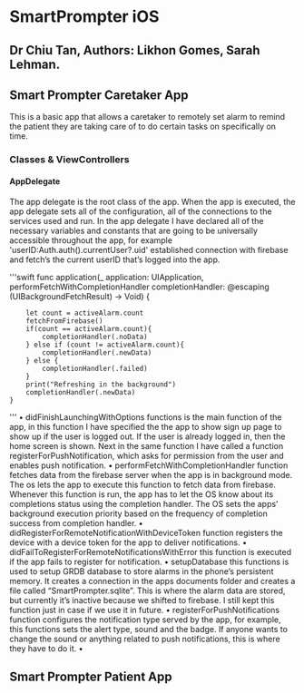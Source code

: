 # SmartPrompter iOS 
## Dr Chiu Tan, Authors: Likhon Gomes, Sarah Lehman.

## Smart Prompter Caretaker App
This is a basic app that allows a caretaker to remotely set alarm to remind the patient they are taking care of to do certain tasks on specifically on time.

### Classes & ViewControllers

#### AppDelegate
The app delegate is the root class of the app. When the app is executed, the app delegate sets all of the configuration, all of the connections to the services used and run. In the app delegate I have declared all of the necessary variables and constants that are going to be universally accessible throughout the app, for example 'userID:Auth.auth().currentUser?.uid' established connection with firebase and fetch’s the current userID that’s logged into the app.

'''swift
    func application(_ application: UIApplication, performFetchWithCompletionHandler completionHandler: @escaping (UIBackgroundFetchResult) -> Void) {

        let count = activeAlarm.count
        fetchFromFirebase()
        if(count == activeAlarm.count){
            completionHandler(.noData)
        } else if (count != activeAlarm.count){
            completionHandler(.newData)
        } else {
            completionHandler(.failed)
        }
        print("Refreshing in the background")
        completionHandler(.newData)
    }
    
'''
•	didFinishLaunchingWithOptions functions is the main function of the app, in this function I have specified the the app to show sign up page to show up if the user is logged out. If the user is already logged in, then the home screen is shown. Next in the same function I have called a function registerForPushNotification, which asks for permission from the user and enables push notification.
•	performFetchWithCompletionHandler function fetches data from the firebase server when the app is in background mode. The os lets the app to execute this function to fetch data from firebase. Whenever this function is run, the app has to let the OS know about its completions status using the completion handler. The OS sets the apps’ background execution priority based on the frequency of completion success from completion handler.
•	didRegisterForRemoteNotificationWithDeviceToken function registers the device with a device token for the app to deliver notifications.
•	didFailToRegisterForRemoteNotificationsWithError this function is executed if the app fails to register for notification.
•	setupDatabase this functions is used to setup GRDB database to store alarms in the phone’s persistent memory. It creates a connection in the apps documents folder and creates a file called “SmartPrompter.sqlite”. This is where the alarm data are stored, but currently it’s inactive because we shifted to firebase. I still kept this function just in case if we use it in future.
•	registerForPushNotifications function configures the notification type served by the app, for example, this functions sets the alert type, sound and the badge. If anyone wants to change the sound or anything related to push notifications, this is where they have to do it.
•	


## Smart Prompter Patient App

